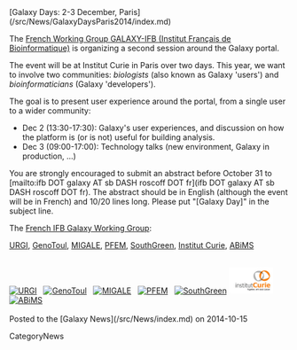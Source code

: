<div class='newsItemHeader'>[Galaxy Days: 2-3 December, Paris](/src/News/GalaxyDaysParis2014/index.md)</div>

The [French Working Group GALAXY-IFB (Institut Français de Bioinformatique)](http://www.ifb-galaxy.org/index.html) is organizing a second session around the Galaxy portal.

The event will be at Institut Curie in Paris over two days.  This year, we want to involve two communities: *biologists* (also known as Galaxy 'users') and *bioinformaticians* (Galaxy 'developers').

The goal is to present user experience around the portal, from a single user to a wider community:

* Dec 2 (13:30-17:30): Galaxy's user experiences, and discussion on how the platform is (or is not) useful for building analysis.
* Dec 3 (09:00-17:00): Technology talks (new environment, Galaxy in production, ...)

You are strongly encouraged to submit an abstract before October 31 to [mailto:ifb DOT galaxy AT sb DASH roscoff DOT fr](ifb DOT galaxy AT sb DASH roscoff DOT fr). The abstract should be in English (although the event will be in French) and 10/20 lines long.  Please put "[Galaxy Day]" in the subject line.

The [French IFB Galaxy Working Group](http://www.ifb-galaxy.org/index.html):

[URGI](http://urgi.versailles.inra.fr/), [GenoToul](http://bioinfo.genotoul.fr/), [MIGALE](http://migale.jouy.inra.fr/), [PFEM](http://metabohub.fr/), [SouthGreen](http://southgreen.cirad.fr/), [Institut Curie](http://curie.fr/), [ABiMS](http://abims.sb-roscoff.fr/)

<br />
<div class='center'>
<a href='http://urgi.versailles.inra.fr/'><img src="/src/Images/Logos/URGILogo.png" alt="URGI" width="70" /></a> &nbsp;
<a href='http://bioinfo.genotoul.fr/'><img src="/src/Images/Logos/GenoToulLogo.png" alt="GenoToul" width="100" /></a> &nbsp;
<a href='http://migale.jouy.inra.fr/'><img src="/src/Images/Logos/MIGALELogo.png" alt="MIGALE" width="120" /></a> &nbsp;
<a href='http://metabohub.fr/'><img src="/src/Images/Logos/MetaboHubLogo.jpg" alt="PFEM" width="120" /></a> &nbsp;
<a href='http://southgreen.cirad.fr/'><img src="/src/Images/Logos/SouthGreenLogo.png" alt="SouthGreen" width="120" /></a>
<a href='http://curie.fr/'><img src="/src/Images/Logos/CurieLogo.gif" alt="Institut Curie" width="80" /></a> &nbsp;
<a href='http://abims.sb-roscoff.fr/'><img src="/src/Images/Logos/ABiMSLogo.png" alt="ABiMS" width="70" /></a>
</div>

<br />
<div class='newsItemFooter'>Posted to the [Galaxy News](/src/News/index.md) on 2014-10-15</div>

CategoryNews
